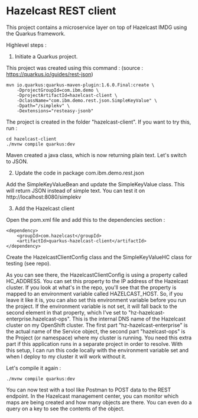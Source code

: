 Hazelcast REST client
=====================
This project contains a microservice layer on top of Hazelcast IMDG using the Quarkus framework.

Highlevel steps :

1. Initiate a Quarkus project.

This project was created using this command :
(source : https://quarkus.io/guides/rest-json)

```
mvn io.quarkus:quarkus-maven-plugin:1.6.0.Final:create \
    -DprojectGroupId=com.ibm.demo \
    -DprojectArtifactId=hazelcast-client \
    -DclassName="com.ibm.demo.rest.json.SimpleKeyValue" \
    -Dpath="/simplekv" \
    -Dextensions="resteasy-jsonb"
```

The project is created in the folder "hazelcast-client".
If you want to try this, run :

```
cd hazelcast-client
./mvnw compile quarkus:dev
```

Maven created a java class, which is now returning plain text.
Let's switch to JSON.

2. Update the code in package com.ibm.demo.rest.json

Add the SimpleKeyValueBean and update the SimpleKeyValue class.
This will return JSON instead of simple text.
You can test it on http://localhost:8080/simplekv

3. Add the Hazelcast client

Open the pom.xml file and add this to the dependencies section :

```
<dependency>
    <groupId>com.hazelcast</groupId>
    <artifactId>quarkus-hazelcast-client</artifactId>
</dependency>
```

Create the HazelcastClientConfig class and the SimpleKeyValueHC class for testing (see repo).

As you can see there, the HazelcastClientConfig is using a property called HC_ADDRESS.
You can set this property to the IP address of the Hazelcast cluster.
If you look at what's in the repo, you'll see that the property is mapped to an environment variable called HAZELCAST_HOST. So, if you leave it like it is, you can also set this environment variable before you run the project. If the environment variable is not set, it will fall back to the second element in that property,
which I've set to "hz-hazelcast-enterprise.hazelcast-ops".
This is the internal DNS name of the Hazelcast cluster on my OpenShift cluster. The first part "hz-hazelcast-enterprise" is the actual name of the Service object, the second part "hazelcast-ops" is the Project (or namespace) where my cluster is running. You need this extra part if this application runs in a separate project in order to resolve. 
With this setup, I can run this code locally with the environment variable set and when I deploy to my cluster it will work without it.

Let's compile it again :

```
./mvnw compile quarkus:dev
```

You can now test with a tool like Postman to POST data to the REST endpoint.
In the Hazelcast management center, you can monitor which maps are being created and how many objects are there. You can even do a query on a key to see the contents of the object.

